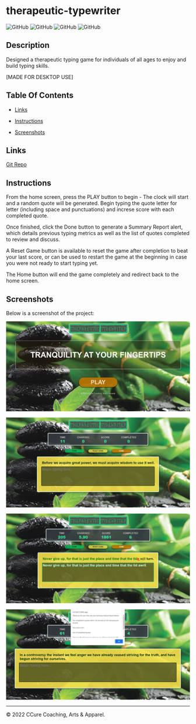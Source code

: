 # therapeutic-typewriter

![GitHub](https://img.shields.io/github/repo-size/asantercureton/therapeutic-typewriter?style=plastic) ![GitHub](https://img.shields.io/github/last-commit/asantercureton/therapeutic-typewriter?style=plastic) ![GitHub](https://img.shields.io/github/languages/top/asantercureton/therapeutic-typewriter?style=plastic) ![GitHub](https://img.shields.io/github/followers/asantercureton?style=social)

## Description
Designed a therapeutic typing game for individuals of all ages to enjoy and build typing skills.

[MADE FOR DESKTOP USE]

## Table Of Contents
* [Links](#links)

* [Instructions](#instructions)

* [Screenshots](#screenshots)


## Links
[Git Repo](https://github.com/asantercureton/therapeutic-typewriter)

<!-- [Heroku Link]() -->


## Instructions
From the home screen, press the PLAY button to begin - The clock will start and a random quote will be generated. Begin typing the quote letter for letter (including space and punctuations) and increse score with each completed quote. 

Once finished, click the Done button to generate a Summary Report alert, which details previous typing metrics as well as the list of quotes completed to review and discuss.

A Reset Game button is available to reset the game after completion to beat your last score, or can be used to restart the game at the beginning in case you were not ready to start typing yet.

The Home button will end the game completely and redirect back to the home screen.


## Screenshots
Below is a screenshot of the project:

![Image of HomeScreen](./client/assets/images/homescreen_main.jpg)


![Image of PlayScreenIdle](./client/assets/images/playscreen-idle.jpg)


![Image of PlayScreenActive](./client/assets/images/playscreen_updated.jpg)


![Image of SummaryReport](./client/assets/images/summary-report.jpg)

---
© 2022 CCure Coaching, Arts & Apparel.